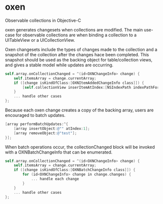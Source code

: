 oxen
====

Observable collections in Objective-C 

oxen generates changesets when collections are modified. The main use-case for observable collections are when binding a collection to a UITableView or a UICollectionView.

Oxen changesets include the types of changes made to the collection and a snapshot of the collection after the changes hace been completed. This snapshot should be used as the backing object for table/collection views, and gives a stable model while updates are occurring.

```Objective-C
self.array.onCollectionChanged = ^(id<OXNChangeInfo> change) {
	self.itemsArray = change.currentArray;
    if ([change isKindOfClass:[OXNItemAddedChangeInfo class]]) {
    	[self.collectionView inserItemAtIndex:[NSIndexPath indexPathForItem:change.index inSection:1]];
    }
    ... handle other cases
};
```

Because each oxen change creates a copy of the backing array, users are encouraged to batch updates.

```Objective-C
[array performBatchUpdates:^{
    [array insertObject:@"" atIndex:1];
    [array removeObject:@"test"];
}];
```

When batch operations occur, the collectionChanged block will be invoked with a OXNBatchChangeInfo that can be enumerated.

```Objective-C
self.array.onCollectionChanged = ^(id<OXNChangeInfo> change) {
	self.itemsArray = change.currentArray;
    if ([change isKindOfClass:[OXNBatchChangeInfo class]]) {
    	for (id<OXNChangeInfo> change in change.changes) {
    		... handle each change
    	}
    }
    ... handle other cases
};
```
